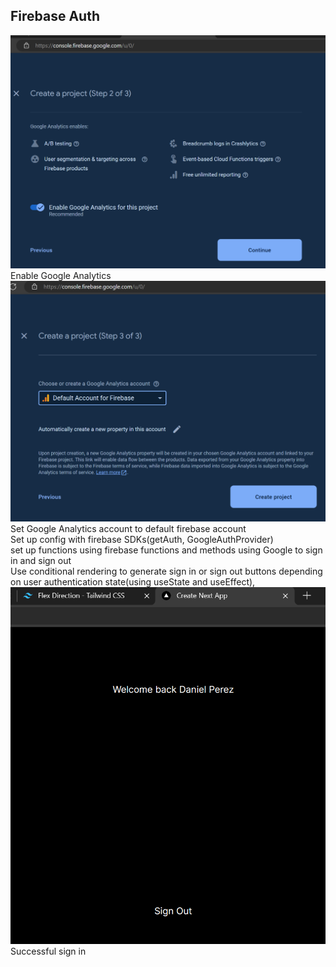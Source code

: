 ## Firebase Auth

![google analytics](<Screenshot 2024-04-29 213231.png>)Enable Google Analytics
![default firebase](<Screenshot 2024-04-29 213254.png>)Set Google Analytics account to default firebase account  
Set up config with firebase SDKs(getAuth, GoogleAuthProvider)  
set up functions using firebase functions and methods using Google to sign in and sign out  
Use conditional rendering to generate sign in or sign out buttons depending on user authentication state(using useState and useEffect),  
![Successful sign in](<Screenshot 2024-04-30 234018.png>)Successful sign in
